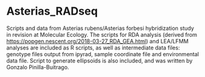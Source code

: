 # Asterias_RADseq
Scripts and data from Asterias rubens/Asterias forbesi hybridization study in revision at Molecular Ecology. 
The scripts for RDA analysis (derived from https://popgen.nescent.org/2018-03-27_RDA_GEA.html) and LEA/LFMM analyses are included as R scripts, as well as intermediate data files: genotype files output from ipyrad, sample coordinate file and environmental data file. Script to generate ellipsoids is also included, and was written by Gonzalo Pinilla-Buitrago. 
